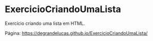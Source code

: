 # ExercicioCriandoUmaLista
Exercício criando uma lista em HTML. <br>

Página: https://degrandelucas.github.io/ExercicioCriandoUmaLista/
